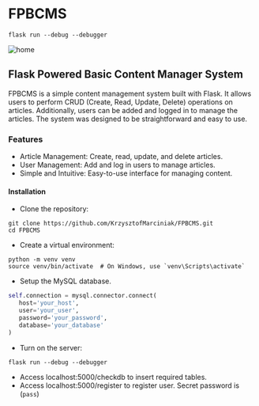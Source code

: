 # FPBCMS
```console
flask run --debug --debugger
```
![home](https://github.com/KrzysztofMarciniak/FPBCMS/assets/96542207/65804ceb-a4e0-48d7-ad74-9fdb6b6b9c8c)

## Flask Powered Basic Content Manager System

FPBCMS is a simple content management system built with Flask. It allows users to perform CRUD (Create, Read, Update, Delete) operations on articles. Additionally, users can be added and logged in to manage the articles. The system was designed to be straightforward and easy to use.

### Features
* Article Management: Create, read, update, and delete articles.
* User Management: Add and log in users to manage articles.
* Simple and Intuitive: Easy-to-use interface for managing content.
#### Installation
* Clone the repository:
 ```console
git clone https://github.com/KrzysztofMarciniak/FPBCMS.git
cd FPBCMS
```
* Create a virtual environment:
```console
python -m venv venv
source venv/bin/activate  # On Windows, use `venv\Scripts\activate`
```
* Setup the MySQL database.
 ```python
self.connection = mysql.connector.connect(
    host='your_host',
    user='your_user',
    password='your_password',
    database='your_database'
)
```
* Turn on the server:
 ```console
flask run --debug --debugger
```
* Access localhost:5000/checkdb to insert required tables.
* Access localhost:5000/register to register user. Secret password is (`pass`)
